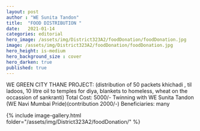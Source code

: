 ```yaml
---
layout: post
author : "WE Sunita Tandon"
title:  "FOOD DISTRIBUTION "
date:   2021-01-14
categories: editorial
hero_image: /assets/img/District323A2/foodDonation/foodDonation.jpg
image: /assets/img/District323A2/foodDonation/foodDonation.jpg
hero_height: is-medium
hero_background_size : cover
hero_darken: true
published: true
---
```


WE GREEN CITY THANE PROJECT:  (distribution of 50 packets khichadi , til ladoos, 10 litre oil to temples for diya, blankets to homeless, wheat on the occassion of sankranti)  Total Cost: 5000/-  Twinning with WE Sunita Tandon (WE Navi Mumbai Pride)(contribution 2000/-) Beneficiaries: many

{% include image-gallery.html folder="/assets/img/District323A2/foodDonation/" %}